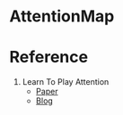 # AttentionMap 

# Reference
1. Learn To Play Attention
    * [Paper](https://arxiv.org/pdf/1804.02391.pdf)
    * [Blog](https://towardsdatascience.com/learn-to-pay-attention-trainable-visual-attention-in-cnns-87e2869f89f1)

